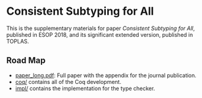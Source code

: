 # Consistent Subtyping for All

This is the supplementary materials for paper *Consistent Subtyping for All*,
published in ESOP 2018, and its significant extended version, published in
TOPLAS.

## Road Map

+ [paper_long.pdf](./paper_long.pdf): Full paper with the appendix for the journal publication.
+ [coq/](./coq) contains all of the Coq development.
+ [impl/](./impl) contains the implementation for the type checker.
